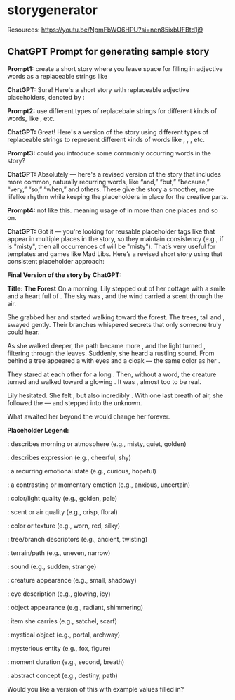 # storygenerator

Resources: https://youtu.be/NpmFbWO6HPU?si=nen85ixbUFBtd1j9

## ChatGPT Prompt for generating sample story

**Prompt1:** create a short story where you leave space for filling in adjective words as a replaceable strings like <replaceable word>

**ChatGPT:** Sure! Here's a short story with replaceable adjective placeholders, denoted by <replaceable word>:

**Prompt2:** use different types of replacebale strings for different kinds of words, like <adjective1>, <adjective2> etc.

**ChatGPT:** Great! Here's a version of the story using different types of replaceable strings to represent different kinds of words like <adjective1>, <adjective2>, <noun1>, etc.

**Prompt3:** could you introduce some commonly occurring words in the story?

**ChatGPT:** Absolutely — here's a revised version of the story that includes more common, naturally recurring words, like “and,” “but,” “because,” “very,” “so,” “when,” and others. These give the story a smoother, more lifelike rhythm while keeping the placeholders in place for the creative parts.

**Prompt4:** not like this. meaning usage of <adjective1> in more than one places and so on.

**ChatGPT:** Got it — you're looking for reusable placeholder tags like <adjective1> that appear in multiple places in the story, so they maintain consistency (e.g., if <adjective1> is "misty", then all occurrences of <adjective1> will be "misty"). That’s very useful for templates and games like Mad Libs. Here’s a revised short story using that consistent placeholder approach:


**Final Version of the story by ChatGPT:**

**Title: The <adjective1> Forest**
On a <adjective1> morning, Lily stepped out of her cottage with a <adjective2> smile and a heart full of <emotion1>. The sky was <adjective3>, and the wind carried a <adjective4> scent through the air.

She grabbed her <adjective5> <object1> and started walking toward the forest. The trees, tall and <adjective6>, swayed gently. Their <adjective6> branches whispered secrets that only someone truly <emotion1> could hear.

As she walked deeper, the path became more <adjective7>, and the light turned <adjective3>, filtering through the <adjective6> leaves. Suddenly, she heard a <adjective8> rustling sound. From behind a tree appeared a <adjective9> <creature1> with <adjective10> eyes and a <adjective5> cloak — the same color as her <object1>.

They stared at each other for a long <time1>. Then, without a word, the creature turned and walked toward a glowing <object2>. It was <adjective11>, almost too <adjective11> to be real.

Lily hesitated. She felt <emotion2>, but also incredibly <emotion1>. With one last breath of <adjective4> air, she followed the <creature1> — and stepped into the unknown.

What awaited her beyond the <object2> would change her <noun1> forever.

**Placeholder Legend:**

<adjective1>: describes morning or atmosphere (e.g., misty, quiet, golden)

<adjective2>: describes expression (e.g., cheerful, shy)

<emotion1>: a recurring emotional state (e.g., curious, hopeful)

<emotion2>: a contrasting or momentary emotion (e.g., anxious, uncertain)

<adjective3>: color/light quality (e.g., golden, pale)

<adjective4>: scent or air quality (e.g., crisp, floral)

<adjective5>: color or texture (e.g., worn, red, silky)

<adjective6>: tree/branch descriptors (e.g., ancient, twisting)

<adjective7>: terrain/path (e.g., uneven, narrow)

<adjective8>: sound (e.g., sudden, strange)

<adjective9>: creature appearance (e.g., small, shadowy)

<adjective10>: eye description (e.g., glowing, icy)

<adjective11>: object appearance (e.g., radiant, shimmering)

<object1>: item she carries (e.g., satchel, scarf)

<object2>: mystical object (e.g., portal, archway)

<creature1>: mysterious entity (e.g., fox, figure)

<time1>: moment duration (e.g., second, breath)

<noun1>: abstract concept (e.g., destiny, path)

Would you like a version of this with example values filled in?


